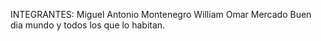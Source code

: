 INTEGRANTES:
	Miguel Antonio Montenegro
	William Omar Mercado
Buen dia mundo y todos los que lo habitan.
